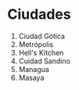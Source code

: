 # Ciudades

1. Ciudad Gótica
2. Metrópolis
3. Hell's Kitchen
4. Cuidad Sandino
5. Managua
6. Masaya

